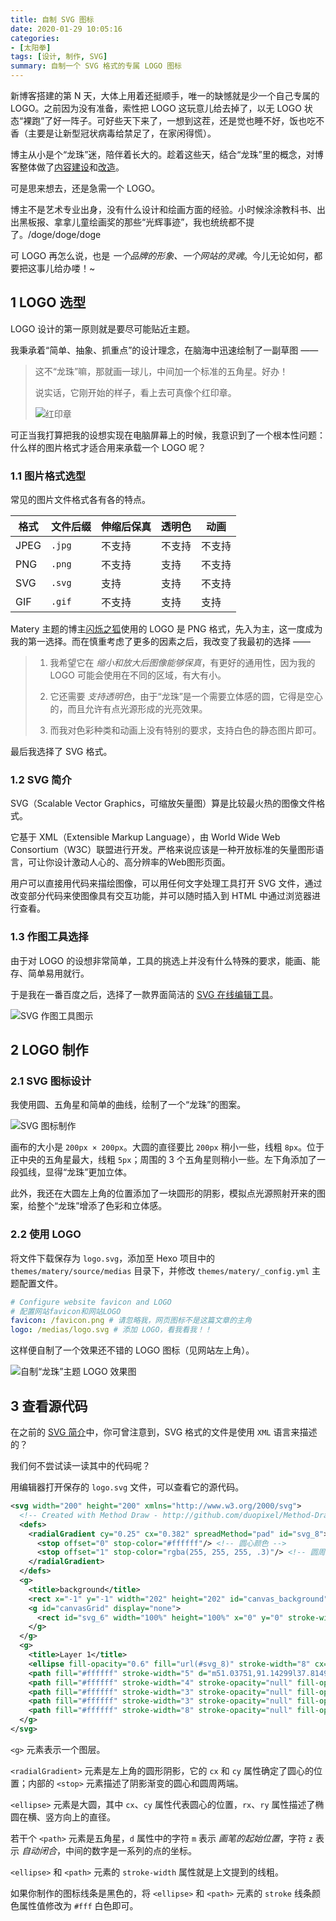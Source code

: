 ```yaml
---
title: 自制 SVG 图标
date: 2020‎-01-‎29‎ 10:05:16
categories:
- [太阳拳]
tags: [设计, 制作, SVG]
summary: 自制一个 SVG 格式的专属 LOGO 图标
---
```


新博客搭建的第 N 天，大体上用着还挺顺手，唯一的缺憾就是少一个自己专属的 LOGO。之前因为没有准备，索性把 LOGO 这玩意儿给去掉了，以无 LOGO 状态“裸跑”了好一阵子。可好些天下来了，一想到这茬，还是觉也睡不好，饭也吃不香（主要是让新型冠状病毒给禁足了，在家闲得慌）。

博主从小是个“龙珠”迷，陪伴着长大的。趁着这些天，结合“龙珠”里的概念，对博客整体做了[内容建设](/tools/map/)和[改造](/hexo/build/#tian-jia-long-zhu-su-cai)。

可是思来想去，还是急需一个 LOGO。

博主不是艺术专业出身，没有什么设计和绘画方面的经验。小时候涂涂教科书、出出黑板报、拿拿儿童绘画奖的那些“光辉事迹”，我也统统都不提了。/doge/doge/doge

可 LOGO 再怎么说，也是 *一个品牌的形象、一个网站的灵魂*。今儿无论如何，都要把这事儿给办喽！~

## 1 LOGO 选型

LOGO 设计的第一原则就是要尽可能贴近主题。

我秉承着“简单、抽象、抓重点”的设计理念，在脑海中迅速绘制了一副草图 ——

> 这不“龙珠”嘛，那就画一球儿，中间加一个标准的五角星。好办！
>
> 说实话，它刚开始的样子，看上去可真像个红印章。
>
> ![红印章](http://q4kbn37nl.bkt.clouddn.com/hong-yin-zhang.png?e=1580422290&token=0QXSKIUWEaWqa_m3RP0dA04KO2cPXzgzVsWCBGHf:5HvMM_gPnZdxNJw5rWoFQ_s4Kss)

可正当我打算把我的设想实现在电脑屏幕上的时候，我意识到了一个根本性问题：什么样的图片格式才适合用来承载一个 LOGO 呢？

### 1.1 图片格式选型

常见的图片文件格式各有各的特点。

| 格式 | 文件后缀   | 伸缩后保真 | 透明色 | 动画   |
|------|-----------|-----------|--------|-------|
| JPEG | `.jpg`    | 不支持     | 不支持 | 不支持 |
| PNG  | `.png`    | 不支持     | 支持   | 不支持 |
| SVG  | `.svg`    | 支持       | 支持   | 不支持 |
| GIF  | `.gif`    | 不支持     | 支持   | 支持   |

Matery 主题的博主[闪烁之狐](https://blinkfox.github.io/)使用的 LOGO 是 PNG 格式，先入为主，这一度成为我的第一选择。而在慎重考虑了更多的因素之后，我改变了我最初的选择 ——

> 1. 我希望它在 *缩小和放大后图像能够保真*，有更好的通用性，因为我的 LOGO 可能会使用在不同的区域，有大有小。
>
> 2. 它还需要 *支持透明色*，由于“龙珠”是一个需要立体感的圆，它得是空心的，而且允许有点光源形成的光亮效果。
>
> 3. 而我对色彩种类和动画上没有特别的要求，支持白色的静态图片即可。

最后我选择了 SVG 格式。


<div class="anchor" id="svg-jian-jie"></div>

### 1.2 SVG 简介

SVG（Scalable Vector Graphics，可缩放矢量图）算是比较最火热的图像文件格式。

它基于 XML（Extensible Markup Language），由 World Wide Web Consortium（W3C）联盟进行开发。严格来说应该是一种开放标准的矢量图形语言，可让你设计激动人心的、高分辨率的Web图形页面。

用户可以直接用代码来描绘图像，可以用任何文字处理工具打开 SVG 文件，通过改变部分代码来使图像具有交互功能，并可以随时插入到 HTML 中通过浏览器进行查看。

### 1.3 作图工具选择

由于对 LOGO 的设想非常简单，工具的挑选上并没有什么特殊的要求，能画、能存、简单易用就行。

于是我在一番百度之后，选择了一款界面简洁的 [SVG 在线编辑工具](https://svg.wxeditor.com/)。

![SVG 作图工具图示](http://q4kbn37nl.bkt.clouddn.com/svg-wxeditor-introduction.png?e=1580424605&token=0QXSKIUWEaWqa_m3RP0dA04KO2cPXzgzVsWCBGHf:Ys9YSMTqOkqtzOTugK5tJfHItmM)

## 2 LOGO 制作

### 2.1 SVG 图标设计

我使用圆、五角星和简单的曲线，绘制了一个“龙珠”的图案。

![SVG 图标制作](http://q4kbn37nl.bkt.clouddn.com/svg-wxeditor.png?e=1580256074&token=0QXSKIUWEaWqa_m3RP0dA04KO2cPXzgzVsWCBGHf:keM96mJ9YV3Qhx2MO8a9I2mGHTg)

画布的大小是 `200px × 200px`。大圆的直径要比 `200px` 稍小一些，线粗 `8px`。位于正中央的五角星最大，线粗 `5px`；周围的 3 个五角星则稍小一些。左下角添加了一段弧线，显得“龙珠”更加立体。

此外，我还在大圆左上角的位置添加了一块圆形的阴影，模拟点光源照射开来的图案，给整个“龙珠”增添了色彩和立体感。

### 2.2 使用 LOGO

将文件下载保存为 `logo.svg`，添加至 Hexo 项目中的 `themes/matery/source/medias` 目录下，并修改 `themes/matery/_config.yml` 主题配置文件。

```yaml
# Configure website favicon and LOGO
# 配置网站favicon和网站LOGO
favicon: /favicon.png # 请忽略我，网页图标不是这篇文章的主角
logo: /medias/logo.svg # 添加 LOGO，看我看我！！
```

这样便自制了一个效果还不错的 LOGO 图标（见网站左上角）。

![自制“龙珠”主题 LOGO 效果图](http://q4kbn37nl.bkt.clouddn.com/my-logo.png?e=1580266436&token=0QXSKIUWEaWqa_m3RP0dA04KO2cPXzgzVsWCBGHf:3A5J3iBLHvQAcWutZT5f6OwfULk)

## 3 查看源代码

在之前的 [SVG 简介](#svg-jian-jie)中，你可曾注意到，SVG 格式的文件是使用 `XML` 语言来描述的？

我们何不尝试读一读其中的代码呢？

用编辑器打开保存的 `logo.svg` 文件，可以查看它的源代码。

```svg
<svg width="200" height="200" xmlns="http://www.w3.org/2000/svg">
  <!-- Created with Method Draw - http://github.com/duopixel/Method-Draw/ -->
  <defs>
    <radialGradient cy="0.25" cx="0.382" spreadMethod="pad" id="svg_8"> <!-- 圆形阴影区域 -->
      <stop offset="0" stop-color="#ffffff"/> <!-- 圆心颜色 -->
      <stop offset="1" stop-color="rgba(255, 255, 255, .3)"/> <!-- 圆周颜色 -->
    </radialGradient>
  </defs>
  <g>
    <title>background</title>
    <rect x="-1" y="-1" width="202" height="202" id="canvas_background" fill="none"/>
    <g id="canvasGrid" display="none">
      <rect id="svg_6" width="100%" height="100%" x="0" y="0" stroke-width="0" fill="url(#gridpattern)"/>
    </g>
  </g>
  <g>
    <title>Layer 1</title>
    <ellipse fill-opacity="0.6" fill="url(#svg_8)" stroke-width="8" cx="100" cy="100" id="svg_1" rx="90" ry="90" stroke="#fff"/> <!-- 大圆 -->
    <path fill="#ffffff" stroke-width="5" d="m51.03751,91.14299l37.81491,0l11.6851,-35.92401l11.6851,35.92401l37.81491,0l-30.59285,22.202l11.6857,35.92401l-30.59286,-22.20261l-30.59286,22.20261l11.68571,-35.92401l-30.59286,-22.202z" id="svg_2" fill-opacity="0.3" stroke="#fff"/> <!-- 中间的大五角星 -->
    <path fill="#ffffff" stroke-width="4" stroke-opacity="null" fill-opacity="0.3" d="m38.77375,53.14875l14.36866,0l4.44003,-13.65017l4.44003,13.65017l14.36866,0l-11.62447,8.43618l4.44026,13.65017l-11.62448,-8.43641l-11.62447,8.43641l4.44026,-13.65017l-11.62448,-8.43618z" id="svg_3" stroke="#fff"/> <!-- 左上角的小五角星 -->
    <path fill="#ffffff" stroke-width="3" stroke-opacity="null" fill-opacity="0.3" d="m130.74999,42.98297l8.78624,0l2.71501,-8.3469l2.71502,8.3469l8.78624,0l-7.10821,5.1586l2.71516,8.34689l-7.10821,-5.15874l-7.10821,5.15874l2.71516,-8.34689l-7.1082,-5.1586z" id="svg_4" stroke="#fff"/> <!-- 右上角的小五角星 -->
    <path fill="#ffffff" stroke-width="3" stroke-opacity="null" fill-opacity="0.3" d="m146.24873,128.01l10.06602,0l3.11047,-9.56267l3.11048,9.56267l10.06601,0l-8.14356,5.90998l3.11064,9.56267l-8.14357,-5.91014l-8.14356,5.91014l3.11064,-9.56267l-8.14357,-5.90998z" id="svg_5" stroke="#fff"/> <!-- 右下角的小五角星 -->
    <path fill="#ffffff" stroke-width="8" stroke-opacity="null" fill-opacity="0.61" opacity="0.5" d="m32.50126,127.10812c12.33775,34.10842 46.26656,44.01087 45.49545,43.89053" id="svg_15" stroke="#fff"/> <!-- 左下角的弧线 -->
  </g>
</svg>
```

`<g>` 元素表示一个图层。

`<radialGradient>` 元素是左上角的圆形阴影，它的 `cx` 和 `cy` 属性确定了圆心的位置；内部的 `<stop>` 元素描述了阴影渐变的圆心和圆周两端。

`<ellipse>` 元素是大圆，其中 `cx`、`cy` 属性代表圆心的位置，`rx`、`ry` 属性描述了椭圆在横、竖方向上的直径。

若干个 `<path>` 元素是五角星，`d` 属性中的字符 `m` 表示 *画笔的起始位置*，字符 `z` 表示 *自动闭合*，中间的数字是一系列的点的坐标。

`<ellipse>` 和 `<path>` 元素的 `stroke-width` 属性就是上文提到的线粗。

如果你制作的图标线条是黑色的，将 `<ellipse>` 和 `<path>` 元素的 `stroke` 线条颜色属性值修改为 `#fff` 白色即可。
